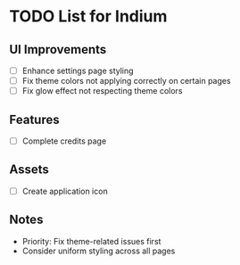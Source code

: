 # TODO List for Indium

## UI Improvements
- [ ] Enhance settings page styling
- [ ] Fix theme colors not applying correctly on certain pages
- [ ] Fix glow effect not respecting theme colors

## Features
- [ ] Complete credits page

## Assets
- [ ] Create application icon

## Notes
- Priority: Fix theme-related issues first
- Consider uniform styling across all pages